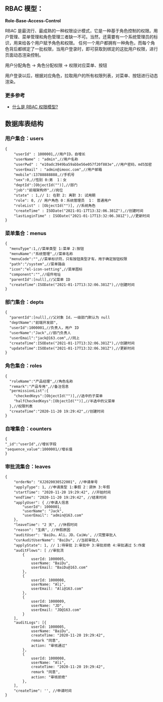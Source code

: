 ## RBAC 模型：

**Role-Base-Access-Control**

RBAC 是最流行、最成熟的一种权限设计模式，它是一种基于角色控制的权限。用户管理、菜单管理和角色管理三者缺一不可。当然，还需要有一个系统管理员的标识，用来给各个用户赋予角色和权限。 任何一个用户都拥有一种角色，而每个角色背后都绑定了一批权限，当用户登录时，即可获取到绑定的这批用户权限，进行页面动态渲染控制。

用户分配角色 -> 角色分配权限 -> 权限对应菜单、按钮

用户登录以后，根据对应角色，拉取用户的所有权限列表，对菜单、按钮进行动态渲染。

### 更多参考

- [什么是 RBAC 权限模型?](https://juejin.cn/post/6844903905931821063)

## 数据库表结构

### 用户集合：users

```JS
{
    "userId" : 1000001,//用户ID，自增长
    "userName" : "admin",//用户名称
    "userPwd" : "e10adc3949ba59abbe56e057f20f883e",//用户密码，md5加密
    "userEmail" : "admin@imooc.com",//用户邮箱
    "mobile":13788888888,//手机号
    "sex":0,//性别 0:男  1：女
    "deptId":[ObjectId("")],//部门
    "job":"前端架构师",//岗位
    "state" : 1,// 1: 在职 2: 离职 3: 试用期
    "role": 0, // 用户角色 0：系统管理员  1： 普通用户
    "roleList" : [ObjectId("")], //系统角色
    "createTime" : ISODate("2021-01-17T13:32:06.381Z"),//创建时间
    "lastLoginTime" : ISODate("2021-01-17T13:32:06.381Z"),//更新时间
}
```

### 菜单集合：menus

```JS
{
  "menuType":1,//菜单类型 1:菜单 2:按钮
  "menuName":"系统管理",//菜单名称
  "menuCode":"",//菜单标识符，只有按钮类型才有，用于确定按钮权限
  "path":"/system",//菜单路由
  "icon":"el-icon-setting",//菜单图标
  "component":"",//组件地址
  "parentId":[null],//父菜单 ID
  "createTime":ISODate("2021-01-17T13:32:06.381Z"),//创建时间
}
```

### 部门集合：depts

```JS
{
  "parentId":[null],//父对象 Id，一级部门默认为 null
  "deptName":"前端开发部",
  "userId":1000001,//负责人，用户 ID
  "userName":"Jack",//部门负责人
  "userEmail":"jack@163.com",//同上
  "createTime":ISODate("2021-01-17T13:32:06.381Z"),//创建时间
  "updateTime":ISODate("2021-01-17T13:32:06.381Z"),//更新时间
}
```

### 角色集合：roles

```JS
{
  "roleName":"产品经理",//角色名称
  "remark":"产品专用",//备注信息
  "permissionList":{
    "checkedKeys":[ObjectId("")],//选中的子菜单
    "halfCheckedKeys":[ObjectId("")],//半选中的父菜单
  },//权限列表
  "createTime":"2020-11-20 19:29:42",//创建时间
}
```

### 自增集合：counters

```JS
{
"_id":"userId",//增长字段
"sequence_value":1000001//增长值
}
```

### 审批流集合：leaves

```JS
{
	"orderNo": "XJ2020030522001", //申请单号
	"applyType": 1, //申请类型 1:事假 2：调休 3:年假
	"startTime": "2020-11-20 19:29:42", //开始时间
	"endTime": "2020-11-20 19:29:42", //结束时间
	"applyUser": { //申请人信息
		"userId": 1000001,
		"userName": "Jack",
		"userEmail": "admin@163.com"
	},
	"leaveTime": "2 天", //休假时间
	"reason": "生病", //休假原因
	"auditUser": 'BaiDu，Ali，JD，CaiWu', //完整审批人
	"curAuditUserName": "BaiDu", //当前审批人
	"applyState": 1, // 1:待审批 2:审批中 3:审批拒绝 4:审批通过 5:作废
	"auditFlows": [ //审批流
		{
			userId: 1000005,
			userName: "BaiDu",
			userEmail: "BaiDu@163.com"
		},
		{
			userId: 1000008,
			userName: "Ali",
			userEmail: "Ali@163.com"
		},
		{
			userId: 1000009,
			userName: "JD",
			userEmail: "JD@163.com"
		}
	],
	"auditLogs": [{
			userId: 1000005,
			userName: "BaiDu",
			createTime: "2020-11-20 19:29:42",
			remark "同意",
			action: "审核通过"
		},
		{
			userId: 1000008,
			userName: "Ali",
			createTime: "2020-11-20 19:29:42",
			remark "同意",
			action: "审核拒绝"
		},
	],
	"createTime": '', //申请时间
}
```

